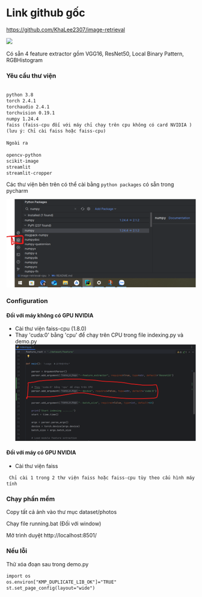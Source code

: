 # Link github gốc

https://github.com/KhaLee2307/image-retrieval

![](demo.gif)

Có sẵn 4 feature extractor gồm
VGG16, ResNet50, Local Binary Pattern, RGBHistogram

### Yêu cầu thư viện

```

python 3.8
torch 2.4.1
torchaudio 2.4.1
torchvision 0.19.1
numpy 1.24.4
faiss (faiss-cpu đối với máy chỉ chạy trên cpu không có card NVIDIA )
(lưu ý: Chỉ cài faiss hoặc faiss-cpu)

Ngoài ra 

opencv-python
scikit-image
streamlit
streamlit-cropper

```

Các thư viện bên trên có thể cài bằng ``` python packages ``` có sẵn trong pycharm

![img.png](img.png)

### Configuration

#### Đối với máy không có GPU NVIDIA

- Cài thư viện faiss-cpu (1.8.0)
- Thay 'cuda:0' bằng 'cpu' để chạy trên CPU trong file indexing.py và demo.py
![img_1.png](img_1.png)

#### Đối với máy có GPU NVIDIA
- Cài thư viện faiss 

```
 Chỉ cài 1 trong 2 thư viện faiss hoặc faiss-cpu tùy theo cấu hình máy tính
```

### Chạy phần mềm 
Copy tất cả ảnh vào thư mục dataset/photos

Chạy file running.bat (Đối với window)

Mở trình duyệt
http://localhost:8501/


### Nếu lỗi

Thử xóa đoạn sau trong demo.py
```angular2html
import os
os.environ["KMP_DUPLICATE_LIB_OK"]="TRUE"
st.set_page_config(layout="wide")
```

